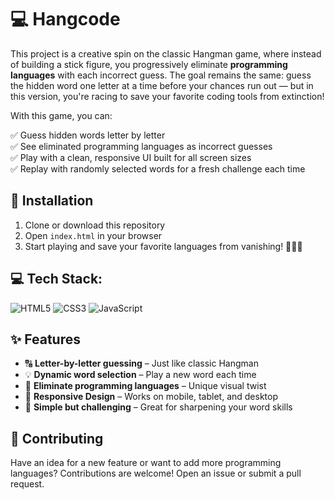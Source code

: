 # 💻 Hangcode

This project is a creative spin on the classic Hangman game, where instead of building a stick figure, you progressively eliminate **programming languages** with each incorrect guess. The goal remains the same: guess the hidden word one letter at a time before your chances run out — but in this version, you're racing to save your favorite coding tools from extinction!

With this game, you can:

✅ Guess hidden words letter by letter  
✅ See eliminated programming languages as incorrect guesses  
✅ Play with a clean, responsive UI built for all screen sizes  
✅ Replay with randomly selected words for a fresh challenge each time  

## 📂 Installation

1. Clone or download this repository  
2. Open `index.html` in your browser  
3. Start playing and save your favorite languages from vanishing! 👨‍💻💥


## 💻 Tech Stack:

![HTML5](https://img.shields.io/badge/html5-%23E34F26.svg?style=for-the-badge&logo=html5&logoColor=white)  ![CSS3](https://img.shields.io/badge/css3-%231572B6.svg?style=for-the-badge&logo=css3&logoColor=white)  ![JavaScript](https://img.shields.io/badge/javascript-%23323330.svg?style=for-the-badge&logo=javascript&logoColor=%23F7DF1E)  


## ✨ Features

- 🔠 **Letter-by-letter guessing** – Just like classic Hangman  
- 💡 **Dynamic word selection** – Play a new word each time  
- 🚫 **Eliminate programming languages** – Unique visual twist  
- 📱 **Responsive Design** – Works on mobile, tablet, and desktop  
- 🧩 **Simple but challenging** – Great for sharpening your word skills  


## 🙌 Contributing

Have an idea for a new feature or want to add more programming languages? Contributions are welcome! Open an issue or submit a pull request.
